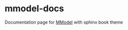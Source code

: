 # mmodel-docs
Documentation page for [MModel](https://github.com/peterhs73/MModel) with sphinx book theme
